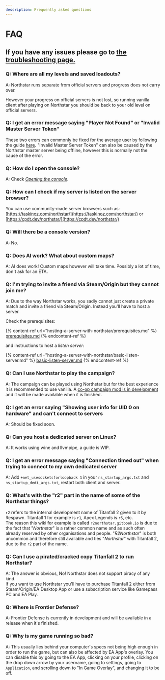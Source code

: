 ```yaml
---
description: Frequently asked questions
---
```


# FAQ

## **If you have any issues please go to [the troubleshooting page.](installing-northstar/troubleshooting.md)**

### Q: Where are all my levels and saved loadouts?

A: Northstar runs separate from official servers and progress does not carry over.

However your progress on official servers is not lost, so running vanilla client after playing on Northstar you should be back to your old level on official servers.

### Q: I get an error message saying "Player Not Found" or "Invalid Master Server Token"

These two errors can commonly be fixed for the average user by following the guide [here](installing-northstar/troubleshooting.md#player-not-found-invalid-master-server-token). "Invalid Master Server Token" can also be caused by the Northstar master server being offline, however this is normally not the cause of the error.

### Q: How do I open the console?

A: Check [_Opening the console_](installing-northstar/using-northstar/commands.md#opening-the-console).

### Q: How can I check if my server is listed on the server browser?

You can use community-made server browsers such as: [https://taskinoz.com/northstar/](https://taskinoz.com/northstar/) or [https://cpdt.dev/northstar/](https://cpdt.dev/northstar/)

### Q: Will there be a console version?

A: No.

### Q: Does AI work? What about custom maps?

A: AI does work! Custom maps however will take time. Possibly a lot of time, don't ask for an ETA.

### Q: I'm trying to invite a friend via Steam/Origin but they cannot join me?

A: Due to the way Northstar works, you sadly cannot just create a private match and invite a friend via Steam/Origin. Instead you'll have to host a server.

Check the prerequisites:

{% content-ref url="hosting-a-server-with-northstar/prerequisites.md" %}
[prerequisites.md](hosting-a-server-with-northstar/prerequisites.md)
{% endcontent-ref %}

and instructions to host a _listen server_:

{% content-ref url="hosting-a-server-with-northstar/basic-listen-server.md" %}
[basic-listen-server.md](hosting-a-server-with-northstar/basic-listen-server.md)
{% endcontent-ref %}

### Q: Can I use Northstar to play the campaign?

A: The campaign can be played using Northstar but for the best experience it is recommended to use vanilla. A [co-op campaign mod is in development](https://github.com/R2Northstar/NorthstarMods/tree/main/Northstar.Coop) and it will be made available when it is finished.

### Q: I get an error saying "Showing user info for UID 0 on hardware" and can't connect to servers

A: Should be fixed soon.

### Q: Can you host a dedicated server on Linux?

A: It works using wine and llvmpipe, a guide is WIP.

### Q: I get an error message saying "Connection timed out" when trying to connect to my own dedicated server

A: Add `+net_usesocketsforloopback 1` in your `ns_startup_args.txt` and `ns_startup_dedi_args.txt`, restart both client and server.

### Q: What's with the "r2" part in the name of some of the Northstar things?

`r2` refers to the internal development name of Titanfall 2 given to it by Respawn. Titanfall 1 for example is `r1`, Apex Legends is `r5`, etc.\
The reason this wiki for example is called `r2northstar.gitbook.io` is due to the fact that "_Northstar_" is a rather common name and as such often already reserved by other organisations and people. "_R2Northstar_" is both uncommon and therefore still available and ties "_Northstar_" with Titanfall 2, due to the `r2` part of the name.

### Q: Can I use a pirated/cracked copy Titanfall 2 to run Northstar?

A: The answer is obvious, No! Northstar does not support piracy of any kind.\
If you want to use Northstar you'll have to purchase Titanfall 2 either from Steam/Origin/EA Desktop App or use a subscription service like Gamepass PC and EA Play.

### Q: Where is Frontier Defense?

A: Frontier Defense is currently in development and will be available in a release when it's finished.

### Q: Why is my game running so bad?

A: This usually lies behind your computer's specs not being high enough in order to run the game, but can also be affected by EA App's overlay. You can disable this by going to the EA App, clicking on your profile, clicking on the drop down arrow by your username, going to settings, going to `Application`, and scrolling down to "In Game Overlay", and changing it to be off.
